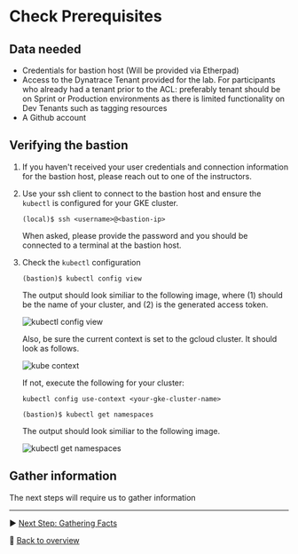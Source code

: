 # Check Prerequisites

## Data needed
* Credentials for bastion host (Will be provided via Etherpad)
* Access to the Dynatrace Tenant provided for the lab. For participants who already had a tenant prior to the ACL: preferably tenant should be on Sprint or Production environments as there is limited functionality on Dev Tenants such as tagging resources
* A Github account

## Verifying the bastion

1. If you haven't received your user credentials and connection information for the bastion host, please reach out to one of the instructors.

1. Use your ssh client to connect to the bastion host and ensure the ```kubectl``` is configured for your GKE cluster.

    ```
    (local)$ ssh <username>@<bastion-ip>
    ```

    When asked, please provide the password and you should be connected to a terminal at the bastion host.

1. Check the `kubectl` configuration
    ```
    (bastion)$ kubectl config view
    ```

    The output should look similiar to the following image, where (1) should be the name of your cluster, and (2) is the generated access token.

    ![kubectl config view](../assets/kubectl-config-view.png)

    Also, be sure the current context is set to the gcloud cluster. It should look as follows.

    ![kube context](../assets/kubecontext.png)

    If not, execute the following for your cluster:

    ```
    kubectl config use-context <your-gke-cluster-name>
    ```

    ```
    (bastion)$ kubectl get namespaces
    ```
    The output should look similiar to the following image.

    ![kubectl get namespaces](../assets/kubectl-get-namespaces.png)

## Gather information

The next steps will require us to gather information 

---

:arrow_forward: [Next Step: Gathering Facts](../1_Gathering_Facts)

:arrow_up_small: [Back to overview](../)
